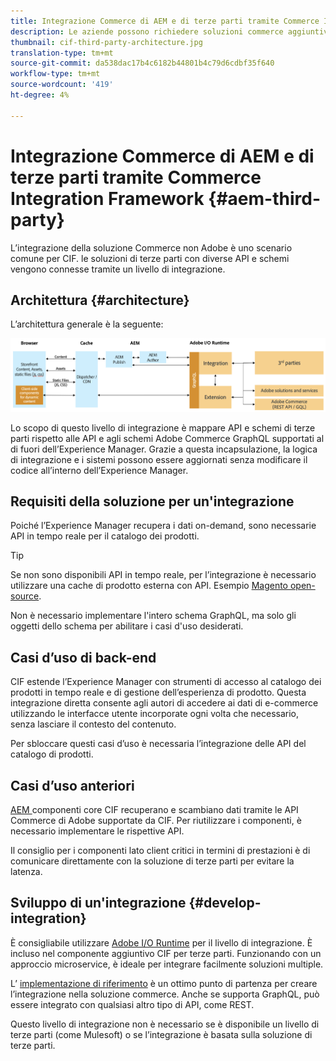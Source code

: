 ```yaml
---
title: Integrazione Commerce di AEM e di terze parti tramite Commerce Integration Framework
description: Le aziende possono richiedere soluzioni commerce aggiuntive di terze parti per alimentare la propria vetrina. Commerce Integration Framework (CIF) può essere utilizzato in tali scenari di integrazione per collegare una soluzione commerce di terze parti a Adobe Experience Manager utilizzando I/O Runtime.
thumbnail: cif-third-party-architecture.jpg
translation-type: tm+mt
source-git-commit: da538dac17b4c6182b44801b4c79d6cdbf35f640
workflow-type: tm+mt
source-wordcount: '419'
ht-degree: 4%

---
```


# Integrazione Commerce di AEM e di terze parti tramite Commerce Integration Framework {#aem-third-party}

L’integrazione della soluzione Commerce non Adobe è uno scenario comune per CIF. le soluzioni di terze parti con diverse API e schemi vengono connesse tramite un livello di integrazione.

## Architettura {#architecture}

L’architettura generale è la seguente:

![Panoramica dell’architettura AEM non di Magento/di terze parti](../assets//AEM_nonMagento_Architecture.png)

Lo scopo di questo livello di integrazione è mappare API e schemi di terze parti rispetto alle API e agli schemi Adobe Commerce GraphQL supportati al di fuori dell’Experience Manager. Grazie a questa incapsulazione, la logica di integrazione e i sistemi possono essere aggiornati senza modificare il codice all’interno dell’Experience Manager.

## Requisiti della soluzione per un&#39;integrazione

Poiché l’Experience Manager recupera i dati on-demand, sono necessarie API in tempo reale per il catalogo dei prodotti.

>[!TIP]
>
>Se non sono disponibili API in tempo reale, per l’integrazione è necessario utilizzare una cache di prodotto esterna con API. Esempio [Magento open-source](https://magento.com/products/magento-open-source).

Non è necessario implementare l&#39;intero schema GraphQL, ma solo gli oggetti dello schema per abilitare i casi d&#39;uso desiderati.

## Casi d’uso di back-end

CIF estende l’Experience Manager con strumenti di accesso al catalogo dei prodotti in tempo reale e di gestione dell’esperienza di prodotto. Questa integrazione diretta consente agli autori di accedere ai dati di e-commerce utilizzando le interfacce utente incorporate ogni volta che necessario, senza lasciare il contesto del contenuto.

Per sbloccare questi casi d’uso è necessaria l’integrazione delle API del catalogo di prodotti.

## Casi d’uso anteriori

[AEM ](https://github.com/adobe/aem-core-cif-components) componenti core CIF recuperano e scambiano dati tramite le API Commerce di Adobe supportate da CIF. Per riutilizzare i componenti, è necessario implementare le rispettive API.

Il consiglio per i componenti lato client critici in termini di prestazioni è di comunicare direttamente con la soluzione di terze parti per evitare la latenza.

## Sviluppo di un&#39;integrazione {#develop-integration}

È consigliabile utilizzare [Adobe I/O Runtime](https://www.adobe.io/apis/experienceplatform/runtime.html) per il livello di integrazione. È incluso nel componente aggiuntivo CIF per terze parti. Funzionando con un approccio microservice, è ideale per integrare facilmente soluzioni multiple.

L’ [implementazione di riferimento](https://github.com/adobe/commerce-cif-graphql-integration-reference) è un ottimo punto di partenza per creare l’integrazione nella soluzione commerce. Anche se supporta GraphQL, può essere integrato con qualsiasi altro tipo di API, come REST.

Questo livello di integrazione non è necessario se è disponibile un livello di terze parti (come Mulesoft) o se l’integrazione è basata sulla soluzione di terze parti.
